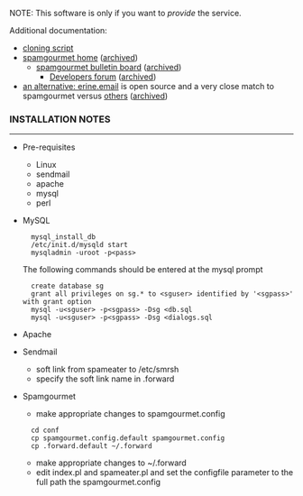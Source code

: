 
NOTE: This software is only if you want to *provide* the service.

Additional documentation:

- [cloning script][clone-script]
- [spamgourmet home][spam-home] ([archived][spam-home-arch])
    - [spamgourmet bulletin board][spam-bbs] ([archived][spam-bbs-arch])
        - [Developers forum][spam-bbs-dev] ([archived][spam-bbs-dev-arch])
- [an alternative: erine.email](https://gitlab.com/mdavranche/erine.email) is open source and a very close match to spamgourmet versus [others](https://bbs.spamgourmet.com/viewtopic.php?f=7&t=1786) ([archived](https://web.archive.org/web/20190821185327/https://bbs.spamgourmet.com/viewtopic.php?f=7&t=1786))  

[clone-script]: https://github.com/vasile-gh/spamgourmet-clone
[spam-home]: https://www.spamgourmet.com/index.pl
[spam-home-arch]: https://web.archive.org/web/*/www.spamgourmet.com
[spam-bbs]: https://bbs.spamgourmet.com/index.php
[spam-bbs-arch]: https://web.archive.org/web/*/https://bbs.spamgourmet.com/index.php
[spam-bbs-dev]: https://bbs.spamgourmet.com/viewforum.php?f=2
[spam-bbs-dev-arch]: https://web.archive.org/web/*/https://bbs.spamgourmet.com/viewforum.php?f=2

### INSTALLATION NOTES
------------------

- Pre-requisites

	* Linux
	* sendmail
	* apache
	* mysql
	* perl

- MySQL

  ```
	mysql_install_db
	/etc/init.d/mysqld start
	mysqladmin -uroot -p<pass>
  ```

	The following commands should be entered at the mysql prompt
  ```
	create database sg 
	grant all privileges on sg.* to <sguser> identified by '<sgpass>' with grant option
	mysql -u<sguser> -p<sgpass> -Dsg <db.sql
	mysql -u<sguser> -p<sgpass> -Dsg <dialogs.sql
	```

- Apache

- Sendmail

	* soft link from spameater to /etc/smrsh
	* specify the soft link name in .forward

- Spamgourmet

	* make appropriate changes to spamgourmet.config
  &nbsp;
  ```
	cd conf
	cp spamgourmet.config.default spamgourmet.config
	cp .forward.default ~/.forward
  ```

	* make appropriate changes to ~/.forward
	* edit index.pl and spameater.pl and set the configfile parameter to the full path the spamgourmet.config
